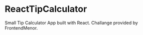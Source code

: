 # ReactTipCalculator
Small Tip Calculator App built with React. Challange provided by FrontendMenor.
